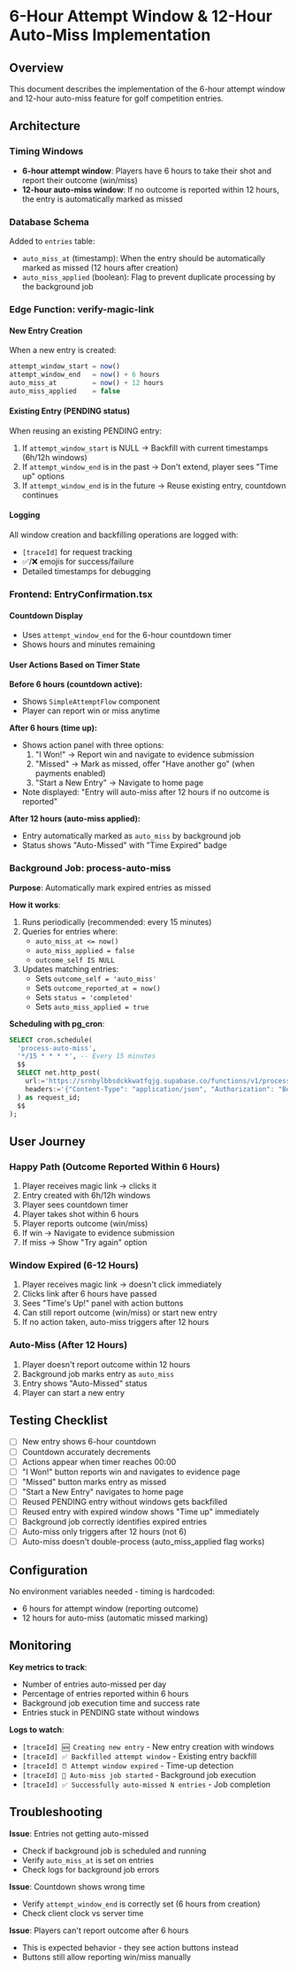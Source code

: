 # 6-Hour Attempt Window & 12-Hour Auto-Miss Implementation

## Overview
This document describes the implementation of the 6-hour attempt window and 12-hour auto-miss feature for golf competition entries.

## Architecture

### Timing Windows
- **6-hour attempt window**: Players have 6 hours to take their shot and report their outcome (win/miss)
- **12-hour auto-miss window**: If no outcome is reported within 12 hours, the entry is automatically marked as missed

### Database Schema
Added to `entries` table:
- `auto_miss_at` (timestamp): When the entry should be automatically marked as missed (12 hours after creation)
- `auto_miss_applied` (boolean): Flag to prevent duplicate processing by the background job

### Edge Function: verify-magic-link

#### New Entry Creation
When a new entry is created:
```typescript
attempt_window_start = now()
attempt_window_end   = now() + 6 hours
auto_miss_at         = now() + 12 hours
auto_miss_applied    = false
```

#### Existing Entry (PENDING status)
When reusing an existing PENDING entry:
1. If `attempt_window_start` is NULL → Backfill with current timestamps (6h/12h windows)
2. If `attempt_window_end` is in the past → Don't extend, player sees "Time up" options
3. If `attempt_window_end` is in the future → Reuse existing entry, countdown continues

#### Logging
All window creation and backfilling operations are logged with:
- `[traceId]` for request tracking
- ✅/❌ emojis for success/failure
- Detailed timestamps for debugging

### Frontend: EntryConfirmation.tsx

#### Countdown Display
- Uses `attempt_window_end` for the 6-hour countdown timer
- Shows hours and minutes remaining

#### User Actions Based on Timer State

**Before 6 hours (countdown active):**
- Shows `SimpleAttemptFlow` component
- Player can report win or miss anytime

**After 6 hours (time up):**
- Shows action panel with three options:
  1. "I Won!" → Report win and navigate to evidence submission
  2. "Missed" → Mark as missed, offer "Have another go" (when payments enabled)
  3. "Start a New Entry" → Navigate to home page
- Note displayed: "Entry will auto-miss after 12 hours if no outcome is reported"

**After 12 hours (auto-miss applied):**
- Entry automatically marked as `auto_miss` by background job
- Status shows "Auto-Missed" with "Time Expired" badge

### Background Job: process-auto-miss

**Purpose**: Automatically mark expired entries as missed

**How it works**:
1. Runs periodically (recommended: every 15 minutes)
2. Queries for entries where:
   - `auto_miss_at <= now()`
   - `auto_miss_applied = false`
   - `outcome_self IS NULL`
3. Updates matching entries:
   - Sets `outcome_self = 'auto_miss'`
   - Sets `outcome_reported_at = now()`
   - Sets `status = 'completed'`
   - Sets `auto_miss_applied = true`

**Scheduling with pg_cron**:
```sql
SELECT cron.schedule(
  'process-auto-miss',
  '*/15 * * * *', -- Every 15 minutes
  $$
  SELECT net.http_post(
    url:='https://srnbylbbsdckkwatfqjg.supabase.co/functions/v1/process-auto-miss',
    headers:='{"Content-Type": "application/json", "Authorization": "Bearer YOUR_SERVICE_ROLE_KEY"}'::jsonb
  ) as request_id;
  $$
);
```

## User Journey

### Happy Path (Outcome Reported Within 6 Hours)
1. Player receives magic link → clicks it
2. Entry created with 6h/12h windows
3. Player sees countdown timer
4. Player takes shot within 6 hours
5. Player reports outcome (win/miss)
6. If win → Navigate to evidence submission
7. If miss → Show "Try again" option

### Window Expired (6-12 Hours)
1. Player receives magic link → doesn't click immediately
2. Clicks link after 6 hours have passed
3. Sees "Time's Up!" panel with action buttons
4. Can still report outcome (win/miss) or start new entry
5. If no action taken, auto-miss triggers after 12 hours

### Auto-Miss (After 12 Hours)
1. Player doesn't report outcome within 12 hours
2. Background job marks entry as `auto_miss`
3. Entry shows "Auto-Missed" status
4. Player can start a new entry

## Testing Checklist

- [ ] New entry shows 6-hour countdown
- [ ] Countdown accurately decrements
- [ ] Actions appear when timer reaches 00:00
- [ ] "I Won!" button reports win and navigates to evidence page
- [ ] "Missed" button marks entry as missed
- [ ] "Start a New Entry" navigates to home page
- [ ] Reused PENDING entry without windows gets backfilled
- [ ] Reused entry with expired window shows "Time up" immediately
- [ ] Background job correctly identifies expired entries
- [ ] Auto-miss only triggers after 12 hours (not 6)
- [ ] Auto-miss doesn't double-process (auto_miss_applied flag works)

## Configuration

No environment variables needed - timing is hardcoded:
- 6 hours for attempt window (reporting outcome)
- 12 hours for auto-miss (automatic missed marking)

## Monitoring

**Key metrics to track**:
- Number of entries auto-missed per day
- Percentage of entries reported within 6 hours
- Background job execution time and success rate
- Entries stuck in PENDING state without windows

**Logs to watch**:
- `[traceId] 🆕 Creating new entry` - New entry creation with windows
- `[traceId] ✅ Backfilled attempt window` - Existing entry backfill
- `[traceId] ⏰ Attempt window expired` - Time-up detection
- `[traceId] 🤖 Auto-miss job started` - Background job execution
- `[traceId] ✅ Successfully auto-missed N entries` - Job completion

## Troubleshooting

**Issue**: Entries not getting auto-missed
- Check if background job is scheduled and running
- Verify `auto_miss_at` is set on entries
- Check logs for background job errors

**Issue**: Countdown shows wrong time
- Verify `attempt_window_end` is correctly set (6 hours from creation)
- Check client clock vs server time

**Issue**: Players can't report outcome after 6 hours
- This is expected behavior - they see action buttons instead
- Buttons still allow reporting win/miss manually
